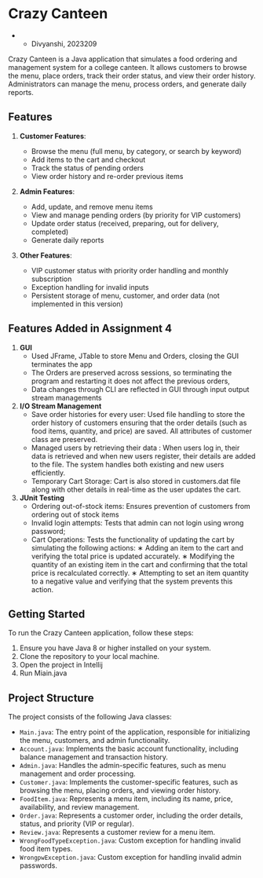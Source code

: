 # Crazy Canteen 

- - Divyanshi, 2023209

Crazy Canteen is a Java application that simulates a food ordering and management system for a college canteen. It allows customers to browse the menu, place orders, track their order status, and view their order history. Administrators can manage the menu, process orders, and generate daily reports.

## Features

1. **Customer Features**:
   - Browse the menu (full menu, by category, or search by keyword)
   - Add items to the cart and checkout
   - Track the status of pending orders
   - View order history and re-order previous items

2. **Admin Features**:
   - Add, update, and remove menu items
   - View and manage pending orders (by priority for VIP customers)
   - Update order status (received, preparing, out for delivery, completed)
   - Generate daily reports

3. **Other Features**:
   - VIP customer status with priority order handling and monthly subscription
   - Exception handling for invalid inputs
   - Persistent storage of menu, customer, and order data (not implemented in this version)
   
## Features Added in Assignment 4
1. **GUI**
   - Used JFrame, JTable to store Menu and Orders, closing the GUI terminates the app
   - The Orders are preserved across sessions, so terminating the program and restarting it does not affect the previous orders,
   - Data changes through CLI are reflected in GUI through input output stream managements
2. **I/O Stream Management**
   - Save order histories for every user: Used file handling to store the order history of customers ensuring that the order details (such as food items, quantity, and price) are saved. All attributes of customer    class are preserved.
   - Managed users by retrieving their data : When users log in, their data is retrieved and when new users register, their details are added to the file. The system handles both existing
   and new users efficiently.
   - Temporary Cart Storage: Cart is also stored in customers.dat file along with other details in real-time as the user updates the cart.
3. **JUnit Testing**
   - Ordering out-of-stock items: Ensures prevention of customers from ordering out of stock items
   - Invalid login attempts: Tests that admin can not login using wrong password;
   - Cart Operations: Tests the functionality of updating the cart by simulating the following actions:
   ∗ Adding an item to the cart and verifying the total price is updated accurately.
   ∗ Modifying the quantity of an existing item in the cart and confirming that the total price is
   recalculated correctly.
   ∗ Attempting to set an item quantity to a negative value and verifying that the system prevents
   this action.
## Getting Started

To run the Crazy Canteen application, follow these steps:

1. Ensure you have Java 8 or higher installed on your system.
2. Clone the repository to your local machine.
3. Open the project in Intellij
4. Run Miain.java

## Project Structure

The project consists of the following Java classes:

- `Main.java`: The entry point of the application, responsible for initializing the menu, customers, and admin functionality.
- `Account.java`: Implements the basic account functionality, including balance management and transaction history.
- `Admin.java`: Handles the admin-specific features, such as menu management and order processing.
- `Customer.java`: Implements the customer-specific features, such as browsing the menu, placing orders, and viewing order history.
- `FoodItem.java`: Represents a menu item, including its name, price, availability, and review management.
- `Order.java`: Represents a customer order, including the order details, status, and priority (VIP or regular).
- `Review.java`: Represents a customer review for a menu item.
- `WrongFoodTypeException.java`: Custom exception for handling invalid food item types.
- `WrongpwException.java`: Custom exception for handling invalid admin passwords.

